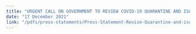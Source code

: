 ```yaml
---
title: "URGENT CALL ON GOVERNMENT TO REVIEW COVID-19 QUARANTINE AND ISOLATION GUIDELINES TO MINIMISE RURAL HEALTH SERVICE DELIVERY INTERRUPTIONS"
date: "17 December 2021"
link: "/pdfs/press-statements/Press-Statement-Revise-Quarantine-and-isolation.pdf"
---
```

